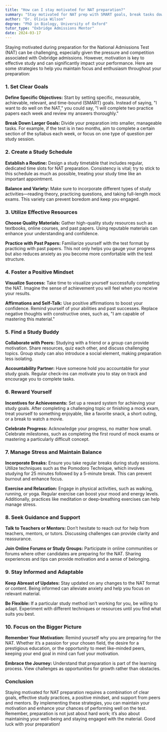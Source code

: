 ```yaml
---
title: "How can I stay motivated for NAT preparation?"
summary: "Stay motivated for NAT prep with SMART goals, break tasks down, and maintain focus to boost your performance in Oxbridge admissions."
author: "Dr. Olivia Wilson"
degree: "PhD in Biology, University of Oxford"
tutor_type: "Oxbridge Admissions Mentor"
date: 2024-03-17
---
```


Staying motivated during preparation for the National Admissions Test (NAT) can be challenging, especially given the pressure and competition associated with Oxbridge admissions. However, motivation is key to effective study and can significantly impact your performance. Here are some strategies to help you maintain focus and enthusiasm throughout your preparation:

### 1. Set Clear Goals

**Define Specific Objectives:** Start by setting specific, measurable, achievable, relevant, and time-bound (SMART) goals. Instead of saying, "I want to do well on the NAT," you could say, "I will complete two practice papers each week and review my answers thoroughly." 

**Break Down Larger Goals:** Divide your preparation into smaller, manageable tasks. For example, if the test is in two months, aim to complete a certain section of the syllabus each week, or focus on one type of question per study session.

### 2. Create a Study Schedule

**Establish a Routine:** Design a study timetable that includes regular, dedicated time slots for NAT preparation. Consistency is vital; try to stick to this schedule as much as possible, treating your study time like an important appointment.

**Balance and Variety:** Make sure to incorporate different types of study activities—reading theory, practicing questions, and taking full-length mock exams. This variety can prevent boredom and keep you engaged.

### 3. Utilize Effective Resources

**Choose Quality Materials:** Gather high-quality study resources such as textbooks, online courses, and past papers. Using reputable materials can enhance your understanding and confidence.

**Practice with Past Papers:** Familiarize yourself with the test format by practicing with past papers. This not only helps you gauge your progress but also reduces anxiety as you become more comfortable with the test structure.

### 4. Foster a Positive Mindset

**Visualize Success:** Take time to visualize yourself successfully completing the NAT. Imagine the sense of achievement you will feel when you receive your results.

**Affirmations and Self-Talk:** Use positive affirmations to boost your confidence. Remind yourself of your abilities and past successes. Replace negative thoughts with constructive ones, such as, "I am capable of mastering this material."

### 5. Find a Study Buddy

**Collaborate with Peers:** Studying with a friend or a group can provide motivation. Share resources, quiz each other, and discuss challenging topics. Group study can also introduce a social element, making preparation less isolating.

**Accountability Partner:** Have someone hold you accountable for your study goals. Regular check-ins can motivate you to stay on track and encourage you to complete tasks.

### 6. Reward Yourself

**Incentives for Achievements:** Set up a reward system for achieving your study goals. After completing a challenging topic or finishing a mock exam, treat yourself to something enjoyable, like a favorite snack, a short outing, or a break to watch a movie.

**Celebrate Progress:** Acknowledge your progress, no matter how small. Celebrate milestones, such as completing the first round of mock exams or mastering a particularly difficult concept.

### 7. Manage Stress and Maintain Balance

**Incorporate Breaks:** Ensure you take regular breaks during study sessions. Utilize techniques such as the Pomodoro Technique, which involves studying for 25 minutes followed by a 5-minute break. This can prevent burnout and enhance focus.

**Exercise and Relaxation:** Engage in physical activities, such as walking, running, or yoga. Regular exercise can boost your mood and energy levels. Additionally, practices like meditation or deep-breathing exercises can help manage stress.

### 8. Seek Guidance and Support

**Talk to Teachers or Mentors:** Don’t hesitate to reach out for help from teachers, mentors, or tutors. Discussing challenges can provide clarity and reassurance.

**Join Online Forums or Study Groups:** Participate in online communities or forums where other candidates are preparing for the NAT. Sharing experiences and tips can provide motivation and a sense of belonging.

### 9. Stay Informed and Adaptable

**Keep Abreast of Updates:** Stay updated on any changes to the NAT format or content. Being informed can alleviate anxiety and help you focus on relevant material.

**Be Flexible:** If a particular study method isn’t working for you, be willing to adapt. Experiment with different techniques or resources until you find what suits you best.

### 10. Focus on the Bigger Picture

**Remember Your Motivation:** Remind yourself why you are preparing for the NAT. Whether it’s a passion for your chosen field, the desire for a prestigious education, or the opportunity to meet like-minded peers, keeping your end goal in mind can fuel your motivation.

**Embrace the Journey:** Understand that preparation is part of the learning process. View challenges as opportunities for growth rather than obstacles.

### Conclusion

Staying motivated for NAT preparation requires a combination of clear goals, effective study practices, a positive mindset, and support from peers and mentors. By implementing these strategies, you can maintain your motivation and enhance your chances of performing well on the test. Remember, preparation is not just about hard work; it’s also about maintaining your well-being and staying engaged with the material. Good luck with your preparation!
    